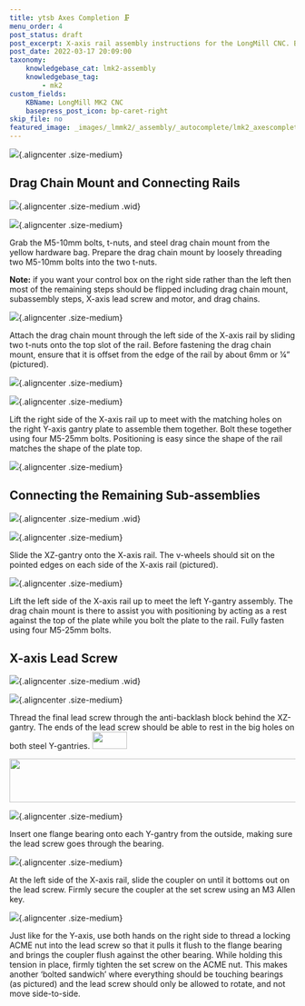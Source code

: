 ```yaml
---
title: ytsb Axes Completion 🗜️
menu_order: 4
post_status: draft
post_excerpt: X-axis rail assembly instructions for the LongMill CNC. Bringing the Y-gantries onto the rail, adding the lead screw, coupler, bearings and ACME nut.
post_date: 2022-03-17 20:09:00
taxonomy:
    knowledgebase_cat: lmk2-assembly
    knowledgebase_tag:
        - mk2
custom_fields:
    KBName: LongMill MK2 CNC
    basepress_post_icon: bp-caret-right
skip_file: no
featured_image: _images/_lmmk2/_assembly/_autocomplete/lmk2_axescomplete_Y-Axis-Gantries_1-1.png
---
```


![](/_images/_lmmk2/_assembly/_axescomplete/lmk2_axescomplete_Y-Axis-Gantries_1-1.png){.aligncenter .size-medium}

<h2>Drag Chain Mount and Connecting Rails</h2>

![](/_images/_lmmk2/_assembly/_axescomplete/lmk2_axescomplete_Header-Y-Axis-Gantries_2-1.png){.aligncenter .size-medium .wid}

![](/_images/_lmmk2/_assembly/_axescomplete/lmk2_axescomplete_MK2-36_2.jpg){.aligncenter .size-medium}

Grab the M5-10mm bolts, t-nuts, and steel drag chain mount from the yellow hardware bag. Prepare the drag chain mount by loosely threading two M5-10mm bolts into the two t-nuts.

<b>Note:</b> if you want your control box on the right side rather than the left then most of the remaining steps should be flipped including drag chain mount, subassembly steps, X-axis lead screw and motor, and drag chains.

![](/_images/_lmmk2/_assembly/_axescomplete/lmk2_axescomplete_Y-Axis-Gantries_2-1.png){.aligncenter .size-medium}

Attach the drag chain mount through the left side of the X-axis rail by sliding two t-nuts onto the top slot of the rail. Before fastening the drag chain mount, ensure that it is offset from the edge of the rail by about 6mm or ¼” (pictured).

![](/_images/_lmmk2/_assembly/_axescomplete/lmk2_axescomplete_MK2-37-2.jpg){.aligncenter .size-medium}

![](/_images/_lmmk2/_assembly/_axescomplete/lmk2_axescomplete_Y-Axis-Gantries_3-1.png){.aligncenter .size-medium}

Lift the right side of the X-axis rail up to meet with the matching holes on the right Y-axis gantry plate to assemble them together. Bolt these together using four M5-25mm bolts. Positioning is easy since the shape of the rail matches the shape of the plate top.

![](/_images/_lmmk2/_assembly/_axescomplete/lmk2_axescomplete_MK2-38_2.jpg){.aligncenter .size-medium}

<h2>Connecting the Remaining Sub-assemblies</h2>

![](/_images/_lmmk2/_assembly/_axescomplete/lmk2_axescomplete_Header-Y-Axis-Gantries_3-2.png){.aligncenter .size-medium .wid}

![](/_images/_lmmk2/_assembly/_axescomplete/lmk2_axescomplete_Y-Axis-Gantries_4-1.png){.aligncenter .size-medium}

Slide the XZ-gantry onto the X-axis rail. The v-wheels should sit on the pointed edges on each side of the X-axis rail (pictured).

![](/_images/_lmmk2/_assembly/_axescomplete/lmk2_axescomplete_Y-Axis-Gantries_5-1.png){.aligncenter .size-medium}

Lift the left side of the X-axis rail up to meet the left Y-gantry assembly. The drag chain mount is there to assist you with positioning by acting as a rest against the top of the plate while you bolt the plate to the rail. Fully fasten using four M5-25mm bolts.

<h2>X-axis Lead Screw</h2>

![](/_images/_lmmk2/_assembly/_axescomplete/lmk2_axescomplete_header-4.jpg){.aligncenter .size-medium .wid}

![](/_images/_lmmk2/_assembly/_axescomplete/lmk2_axescomplete_Y-Axis-Gantries_8-1.png){.aligncenter .size-medium}

Thread the final lead screw through the anti-backlash block behind the XZ-gantry. The ends of the lead screw should be able to rest in the big holes on both steel Y-gantries. <img class="non alignnone wp-image-4869" src="https://resources.sienci.com/wp-content/uploads/2025/02/lmk2_xzaxes_48EX-symbol.png" alt="" width="61" height="30" />

<a href="https://resources.sienci.com/view/lmk2-motors-and-wiring/"><img class="fortye aligncenter wp-image-3942 size-medium" src="https://resources.sienci.com/wp-content/uploads/2025/02/lmk2_axescomplete_EX4.png" alt="" width="850" height="77" /></a>

![](/_images/_lmmk2/_assembly/_axescomplete/lmk2_axescomplete_MK2-42.jpg){.aligncenter .size-medium}

Insert one flange bearing onto each Y-gantry from the outside, making sure the lead screw goes through the bearing.

![](/_images/_lmmk2/_assembly/_axescomplete/lmk2_axescomplete_Y-Axis-Gantries_6-1.png){.aligncenter .size-medium}

At the left side of the X-axis rail, slide the coupler on until it bottoms out on the lead screw. Firmly secure the coupler at the set screw using an M3 Allen key.

![](/_images/_lmmk2/_assembly/_axescomplete/lmk2_axescomplete_Y-Axis-Gantries_7-1.png){.aligncenter .size-medium}

Just like for the Y-axis, use both hands on the right side to thread a locking ACME nut into the lead screw so that it pulls it flush to the flange bearing and brings the coupler flush against the other bearing. While holding this tension in place, firmly tighten the set screw on the ACME nut. This makes another ‘bolted sandwich’ where everything should be touching bearings (as pictured) and the lead screw should only be allowed to rotate, and not move side-to-side.
